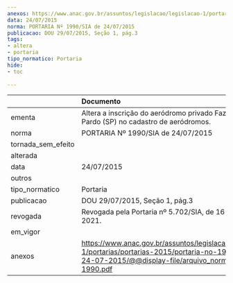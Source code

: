 ```yaml
---
anexos: https://www.anac.gov.br/assuntos/legislacao/legislacao-1/portarias/portarias-2015/portaria-no-1990-sia-de-24-07-2015/@@display-file/arquivo_norma/PA2015-1990.pdf
data: 24/07/2015
norma: PORTARIA Nº 1990/SIA de 24/07/2015
publicacao: DOU 29/07/2015, Seção 1, pág.3
tags:
- altera
- portaria
tipo_normatico: Portaria
hide: 
- toc 
 
---
```


|                    | Documento                                                                                                                                                         |
|:-------------------|:------------------------------------------------------------------------------------------------------------------------------------------------------------------|
| ementa             | Altera a inscrição do aeródromo privado Fazenda Rio Pardo (SP) no cadastro de aeródromos.                                                                         |
| norma              | PORTARIA Nº 1990/SIA de 24/07/2015                                                                                                                                |
| tornada_sem_efeito |                                                                                                                                                                   |
| alterada           |                                                                                                                                                                   |
| data               | 24/07/2015                                                                                                                                                        |
| outros             |                                                                                                                                                                   |
| tipo_normatico     | Portaria                                                                                                                                                          |
| publicacao         | DOU 29/07/2015, Seção 1, pág.3                                                                                                                                    |
| revogada           | Revogada pela Portaria nº 5.702/SIA, de 16 de agosto de 2021.                                                                                                     |
| em_vigor           |                                                                                                                                                                   |
| anexos             | https://www.anac.gov.br/assuntos/legislacao/legislacao-1/portarias/portarias-2015/portaria-no-1990-sia-de-24-07-2015/@@display-file/arquivo_norma/PA2015-1990.pdf |